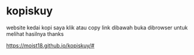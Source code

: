 # kopiskuy
website kedai kopi saya
klik atau copy link dibawah buka dibrowser untuk melihat hasilnya thanks

https://moist18.github.io/kopiskuy/#
